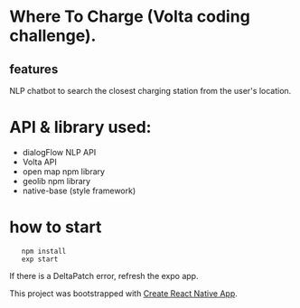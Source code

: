 # Where To Charge (Volta coding challenge). 
## features 
NLP chatbot to search the closest charging station from the user's location. 

# API & library used: 
- dialogFlow NLP API
- Volta API
- open map npm library
- geolib npm library
- native-base (style framework)

# how to start
```
   npm install
   exp start
```

If there is a DeltaPatch error, refresh the expo app. 

This project was bootstrapped with [Create React Native App](https://github.com/react-community/create-react-native-app).
